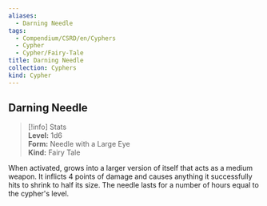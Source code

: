 ```yaml
---
aliases:
  - Darning Needle
tags:
  - Compendium/CSRD/en/Cyphers
  - Cypher
  - Cypher/Fairy-Tale
title: Darning Needle
collection: Cyphers
kind: Cypher
---
```

## Darning Needle  
>[!info] Stats  
> **Level:** 1d6  
> **Form:** Needle with a Large Eye  
> **Kind:** Fairy Tale
  
When activated, grows into a larger version of itself that acts as a medium weapon. It inflicts 4 points of damage and causes anything it successfully hits to shrink to half its size. The needle lasts for a number of hours equal to the cypher's level.
